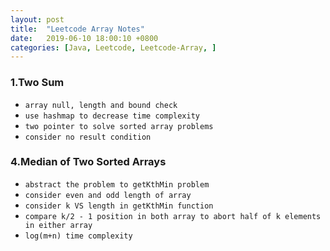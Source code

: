 ```yaml
---
layout: post
title:  "Leetcode Array Notes"
date:   2019-06-10 18:00:10 +0800
categories: [Java, Leetcode, Leetcode-Array, ]
---
```


### **1.Two Sum**
- `array null, length and bound check`
- `use hashmap to decrease time complexity`
- `two pointer to solve sorted array problems`
- `consider no result condition`

### **4.Median of Two Sorted Arrays**
- `abstract the problem to getKthMin problem`
- `consider even and odd length of array`
- `consider k VS length in getKthMin function`
- `compare k/2 - 1 position in both array to abort half of k elements in either array`
- `log(m+n) time complexity`


